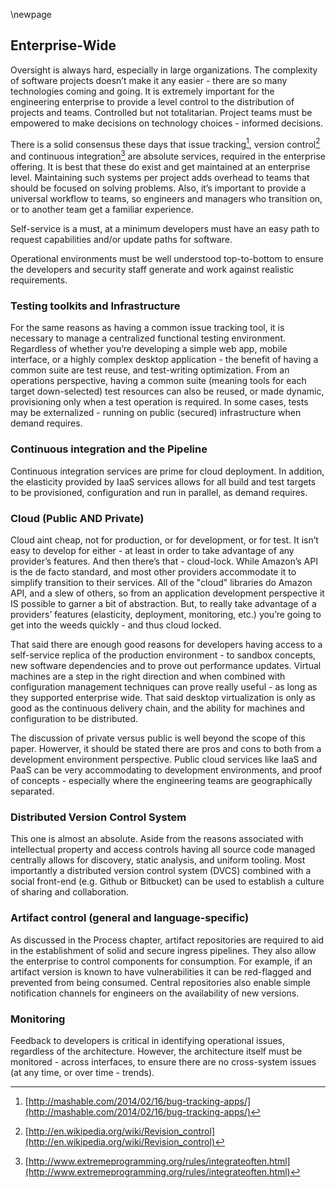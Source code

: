 \newpage

## Enterprise-Wide

Oversight is always hard, especially in large organizations.  The complexity of software projects doesn’t make it any easier - there are so many technologies coming and going.  It is extremely important for the engineering enterprise to provide a level control to the distribution of projects and teams.  Controlled but not totalitarian.  Project teams must be empowered to make decisions on technology choices - informed decisions.

There is a solid consensus these days that issue tracking[^techent1], version control[^techent2] and continuous integration[^techent3] are absolute services, required in the enterprise offering.  It is best that these do exist and get maintained at an enterprise level.  Maintaining such systems per project adds overhead to teams that should be focused on solving problems.  Also, it’s important to provide a universal workflow to teams, so engineers and managers who transition on, or to another team get a familiar experience.

Self-service is a must, at a minimum developers must have an easy path to request capabilities and/or update paths for software.

Operational environments must be well understood top-to-bottom to ensure the developers and security staff generate and work against realistic requirements.

### Testing toolkits and Infrastructure

For the same reasons as having a common issue tracking tool, it is necessary to manage a centralized functional testing environment.  Regardless of whether you’re developing a simple web app, mobile interface, or a highly complex desktop application - the benefit of having a common suite are test reuse, and test-writing optimization.  From an operations perspective, having a common suite (meaning tools for each target down-selected) test resources can also be reused, or made dynamic, provisioning only when a test operation is required.  In some cases, tests may be externalized - running on public (secured) infrastructure when demand requires.

### Continuous integration and the Pipeline

Continuous integration services are prime for cloud deployment.  In addition, the elasticity provided by IaaS services allows for all build and test targets to be provisioned, configuration and run in parallel, as demand requires.

### Cloud (Public AND Private)

Cloud aint cheap, not for production, or for development, or for test.  It isn’t easy to develop for either - at least in order to take advantage of any provider’s features.  And then there’s that - cloud-lock.  While Amazon’s API is the de facto standard, and most other providers accommodate it to simplify transition to their services.  All of the "cloud" libraries do Amazon API, and a slew of others, so from an application development perspective it IS possible to garner a bit of abstraction.  But, to really take advantage of a providers’ features (elasticity, deployment, monitoring, etc.) you’re going to get into the weeds quickly - and thus cloud locked.

That said there are enough good reasons for developers having access to a self-service replica of the production environment - to sandbox concepts, new software dependencies and to prove out performance updates.  Virtual machines are a step in the right direction and when combined with configuration management techniques can prove really useful - as long as they supported enterprise wide.  That said desktop virtualization is only as good as the continuous delivery chain, and the ability for machines and configuration to be distributed.

The discussion of private versus public is well beyond the scope of this paper.  Howerver, it should be stated there are pros and cons to both from a development environment perspective.  Public cloud services like IaaS and PaaS can be very accommodating to development environments, and proof of concepts - especially where the engineering teams are geographically separated.

### Distributed Version Control System

This one is almost an absolute.  Aside from the reasons associated with intellectual property and access controls having all source code managed centrally allows for discovery, static analysis, and uniform tooling.  Most importantly a distributed version control system (DVCS) combined with a social front-end (e.g. Github or Bitbucket) can be used to establish a culture of sharing and collaboration.

### Artifact control (general and language-specific)

As discussed in the Process chapter, artifact repositories are required to aid in the establishment of solid and secure ingress pipelines.  They also allow the enterprise to control components for consumption.  For example, if an artifact version is known to have vulnerabilities it can be red-flagged and prevented from being consumed.  Central repositories also enable simple notification channels for engineers on the availability of new versions.

### Monitoring

Feedback to developers is critical in identifying operational issues, regardless of the architecture.  However, the architecture itself must be monitored - across interfaces, to ensure there are no cross-system issues (at any time, or over time - trends).

[^techent1]:[http://mashable.com/2014/02/16/bug-tracking-apps/](http://mashable.com/2014/02/16/bug-tracking-apps/)
[^techent2]:[http://en.wikipedia.org/wiki/Revision_control](http://en.wikipedia.org/wiki/Revision_control)
[^techent3]:[http://www.extremeprogramming.org/rules/integrateoften.html](http://www.extremeprogramming.org/rules/integrateoften.html)

